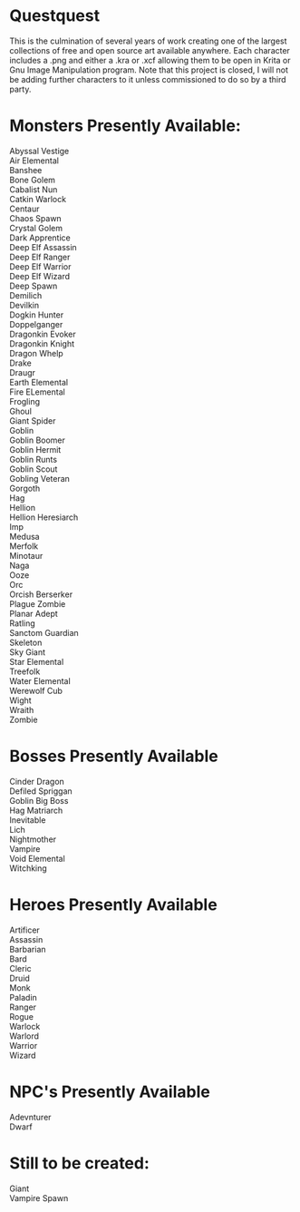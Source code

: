 # Questquest

This is the culmination of several years of work creating one of the largest collections of free and open source art available anywhere. Each character includes a .png and either a .kra or .xcf allowing them to be open in Krita or Gnu Image Manipulation program. Note that this project is closed, I will not be adding further characters to it unless commissioned to do so by a third party.


# Monsters Presently Available:
Abyssal Vestige<br />
Air Elemental<br />
Banshee<br />
Bone Golem<br />
Cabalist Nun<br />
Catkin Warlock<br />
Centaur<br />
Chaos Spawn<br />
Crystal Golem<br />
Dark Apprentice<br />
Deep Elf Assassin<br />
Deep Elf Ranger<br />
Deep Elf Warrior<br />
Deep Elf Wizard<br />
Deep Spawn<br />
Demilich<br />
Devilkin<br />
Dogkin Hunter<br />
Doppelganger<br />
Dragonkin Evoker<br />
Dragonkin Knight<br />
Dragon Whelp<br />
Drake<br />
Draugr<br />
Earth Elemental<br />
Fire ELemental<br />
Frogling<br />
Ghoul<br />
Giant Spider<br />
Goblin<br />
Goblin Boomer<br />
Goblin Hermit<br />
Goblin Runts<br />
Goblin Scout<br />
Gobling Veteran<br />
Gorgoth<br />
Hag<br />
Hellion<br />
Hellion Heresiarch<br />
Imp<br />
Medusa<br />
Merfolk<br />
Minotaur<br />
Naga<br />
Ooze<br />
Orc<br />
Orcish Berserker<br />
Plague Zombie<br />
Planar Adept<br />
Ratling<br />
Sanctom Guardian<br />
Skeleton<br />
Sky Giant<br />
Star Elemental<br />
Treefolk<br />
Water Elemental<br />
Werewolf Cub<br />
Wight<br />
Wraith<br />
Zombie<br />

# Bosses Presently Available
Cinder Dragon<br />
Defiled Spriggan<br />
Goblin Big Boss<br />
Hag Matriarch<br />
Inevitable<br />
Lich<br />
Nightmother<br />
Vampire<br />
Void Elemental<br />
Witchking<br />

# Heroes Presently Available<br />
Artificer<br />
Assassin<br />
Barbarian<br />
Bard<br />
Cleric<br />
Druid<br />
Monk<br />
Paladin<br />
Ranger<br />
Rogue<br />
Warlock<br />
Warlord<br />
Warrior<br />
Wizard<br />

# NPC's Presently Available
Adevnturer<br />
Dwarf<br />

# Still to be created:
Giant<br />
Vampire Spawn<br />
